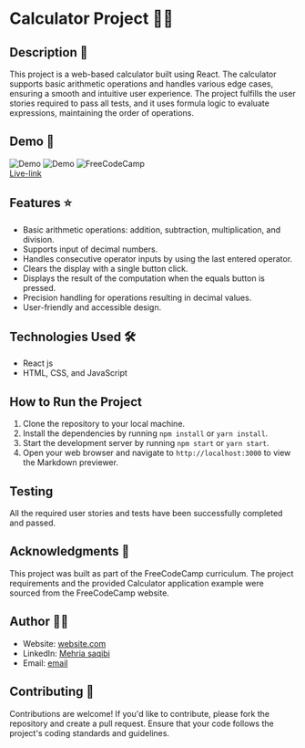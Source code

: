 # Calculator Project 🚀🚀

## Description 📝
This project is a web-based calculator built using React. The calculator supports basic arithmetic operations and handles various edge cases, ensuring a smooth and intuitive user experience. The project fulfills the user stories required to pass all tests, and it uses formula logic to evaluate expressions, maintaining the order of operations.


## Demo 📸

![Demo]()
![Demo]()
![FreeCodeCamp]()
<br>
 [Live-link]()

## Features ⭐
- Basic arithmetic operations: addition, subtraction, multiplication, and division.
- Supports input of decimal numbers.
- Handles consecutive operator inputs by using the last entered operator.
- Clears the display with a single button click.
- Displays the result of the computation when the equals button is pressed.
- Precision handling for operations resulting in decimal values.
- User-friendly and accessible design.


## Technologies Used 🛠️
- React js 
- HTML, CSS, and JavaScript

## How to Run the Project
1. Clone the repository to your local machine.
2. Install the dependencies by running `npm install` or `yarn install`.
3. Start the development server by running `npm start` or `yarn start`.
4. Open your web browser and navigate to `http://localhost:3000` to view the Markdown previewer.

## Testing
All the required user stories and tests have been successfully completed and passed.

## Acknowledgments 📝
This project was built as part of the FreeCodeCamp curriculum. The project requirements and the provided Calculator application example were sourced from the FreeCodeCamp website.

## Author 👩‍💻
- Website: [website.com]( )
- LinkedIn: [Mehria saqibi](https://www.linkedin.com/in/mehria-saqibi-a386a41a1?utm_source=share&utm_campaign=share_via&utm_content=profile&utm_medium=android_app)
- Email: [email](mosawermh@gmail.com)

## Contributing 🤝

Contributions are welcome! If you'd like to contribute, please fork the repository and create a pull request. Ensure that your code follows the project's coding standards and guidelines.